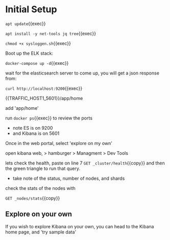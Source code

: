 
# Initial Setup

`apt update`{{exec}}

`apt install -y net-tools jq tree`{{exec}}

`chmod +x sysloggen.sh`{{exec}}

Boot up the ELK stack:

`docker-compose up -d`{{exec}}

wait for the elasticsearch server to come up, you will get a json response from:

`curl http://localhost:9200`{{exec}}



{{TRAFFIC_HOST1_5601}}/app/home

add 'app/home'

run `docker ps`{{exec}} to review the ports  
 - note ES is on 9200
 - and Kibana is on 5601


Once in the web portal, select 'explore on my own'


open kibana web, > hamburger > Managment > Dev Tools

lets check the health, paste on line 7 `GET _cluster/health`{{copy}} and then the green triangle to run that query.

- take note of the status, number of nodes, and shards

check the stats of the nodes with

`GET _nodes/stats`{{copy}}

## Explore on your own

If you wish to explore Kibana on your own, you can head to the Kibana home page, and 'try sample data'

